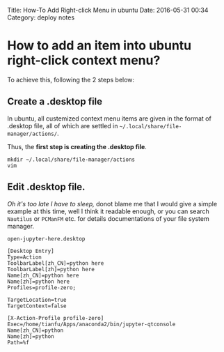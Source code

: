 Title: How-To Add Right-click Menu in ubuntu
Date: 2016-05-31 00:34
Category: deploy notes

# How to add an item into ubuntu right-click context menu?
To achieve this, following the 2 steps below:
## Create a .desktop file
In ubuntu, all custemized context menu items are given in the format of .desktop file, all of which are settled in `~/.local/share/file-manager/actions/`.
  
Thus, the **first step is creating the .desktop file**.
```shell
mkdir ~/.local/share/file-manager/actions
vim 
```

## Edit .desktop file.
*Oh it's too late I have to sleep,* donot blame me that I would give a simple example at this time, well I think it readable enough, or you can search `Nautilus` or `PCManFM` etc. for details documentations of your file system manager.
  
`open-jupyter-here.desktop`
```
[Desktop Entry]
Type=Action
ToolbarLabel[zh_CN]=python here
ToolbarLabel[zh]=python here
Name[zh_CN]=python here
Name[zh]=python here
Profiles=profile-zero;

TargetLocation=true
TargetContext=false

[X-Action-Profile profile-zero]
Exec=/home/tianfu/Apps/anaconda2/bin/jupyter-qtconsole 
Name[zh_CN]=python
Name[zh]=python
Path=%f
```
